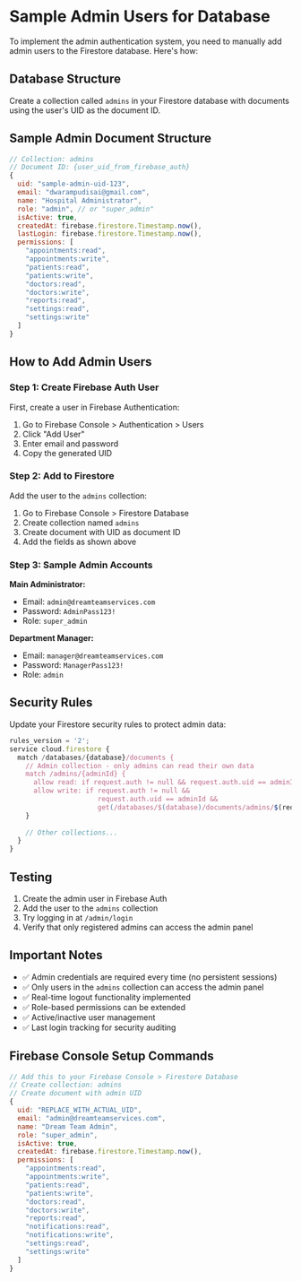 # Sample Admin Users for Database

To implement the admin authentication system, you need to manually add admin users to the Firestore database. Here's how:

## Database Structure

Create a collection called `admins` in your Firestore database with documents using the user's UID as the document ID.

## Sample Admin Document Structure

```javascript
// Collection: admins
// Document ID: {user_uid_from_firebase_auth}
{
  uid: "sample-admin-uid-123",
  email: "dwarampudisai@gmail.com",
  name: "Hospital Administrator",
  role: "admin", // or "super_admin"
  isActive: true,
  createdAt: firebase.firestore.Timestamp.now(),
  lastLogin: firebase.firestore.Timestamp.now(),
  permissions: [
    "appointments:read",
    "appointments:write",
    "patients:read",
    "patients:write",
    "doctors:read",
    "doctors:write",
    "reports:read",
    "settings:read",
    "settings:write"
  ]
}
```

## How to Add Admin Users

### Step 1: Create Firebase Auth User
First, create a user in Firebase Authentication:
1. Go to Firebase Console > Authentication > Users
2. Click "Add User"
3. Enter email and password
4. Copy the generated UID

### Step 2: Add to Firestore
Add the user to the `admins` collection:
1. Go to Firebase Console > Firestore Database
2. Create collection named `admins`
3. Create document with UID as document ID
4. Add the fields as shown above

### Step 3: Sample Admin Accounts

**Main Administrator:**
- Email: `admin@dreamteamservices.com`
- Password: `AdminPass123!`
- Role: `super_admin`

**Department Manager:**
- Email: `manager@dreamteamservices.com`
- Password: `ManagerPass123!`
- Role: `admin`

## Security Rules

Update your Firestore security rules to protect admin data:

```javascript
rules_version = '2';
service cloud.firestore {
  match /databases/{database}/documents {
    // Admin collection - only admins can read their own data
    match /admins/{adminId} {
      allow read: if request.auth != null && request.auth.uid == adminId;
      allow write: if request.auth != null && 
                      request.auth.uid == adminId &&
                      get(/databases/$(database)/documents/admins/$(request.auth.uid)).data.role == 'super_admin';
    }
    
    // Other collections...
  }
}
```

## Testing

1. Create the admin user in Firebase Auth
2. Add the user to the `admins` collection
3. Try logging in at `/admin/login`
4. Verify that only registered admins can access the admin panel

## Important Notes

- ✅ Admin credentials are required every time (no persistent sessions)
- ✅ Only users in the `admins` collection can access the admin panel
- ✅ Real-time logout functionality implemented
- ✅ Role-based permissions can be extended
- ✅ Active/inactive user management
- ✅ Last login tracking for security auditing

## Firebase Console Setup Commands

```javascript
// Add this to your Firebase Console > Firestore Database
// Create collection: admins
// Create document with admin UID
{
  uid: "REPLACE_WITH_ACTUAL_UID",
  email: "admin@dreamteamservices.com",
  name: "Dream Team Admin",
  role: "super_admin",
  isActive: true,
  createdAt: firebase.firestore.Timestamp.now(),
  permissions: [
    "appointments:read",
    "appointments:write", 
    "patients:read",
    "patients:write",
    "doctors:read",
    "doctors:write",
    "reports:read",
    "notifications:read",
    "notifications:write",
    "settings:read",
    "settings:write"
  ]
}
```
